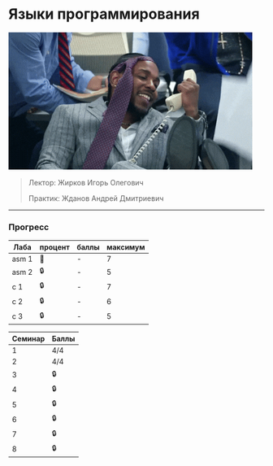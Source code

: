 # Языки программирования

![pic](https://github.com/bilyardvmetro/ITMO-System-Application-Software/blob/main/gifs/ProgLangs.gif)

> Лектор: Жирков Игорь Олегович
>
> Практик: Жданов Андрей Дмитриевич


---

### Прогресс
| Лаба | процент | баллы | максимум |
| ---- | ------- | ----- | -------- | 
| asm 1  |   :construction:   |   -  |    7    |
| asm 2  |   :lock:   |   -  |    5    |
|   c 1  |   :lock:   |   -  |    7    |
|   c 2  |   :lock:   |   -  |    6    |
|   c 3  |   :lock:   |   -  |    5    |

| Семинар | Баллы |
| ------- | ----- |
| 1 | 4/4 |
| 2 | 4/4 |
| 3 | :lock: |
| 4 | :lock: |
| 5 | :lock: |
| 6 | :lock: |
| 7 | :lock: |
| 8 | :lock: |